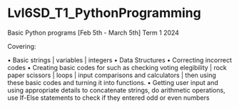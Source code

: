 # Lvl6SD_T1_PythonProgramming

Basic Python programs [Feb 5th - March 5th] Term 1  2024

Covering:

• Basic strings | variables | integers
• Data Structures
• Correcting incorrect codes
• Creating basic codes for such as checking voting elegibility | rock paper scissors | loops | input comparisons and calculators | then using these basic codes and turning it into functions.
• Getting user input and using appropriate details to concatenate strings, do arithmetic operations, use If-Else statements to check if they entered odd or even numbers
